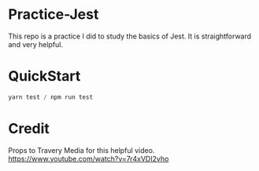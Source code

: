 # Practice-Jest
This repo is a practice I did to study the basics of Jest.
It is straightforward and very helpful.

# QuickStart
```js
yarn test / npm run test
```

# Credit
Props to Travery Media for this helpful video. 
https://www.youtube.com/watch?v=7r4xVDI2vho
